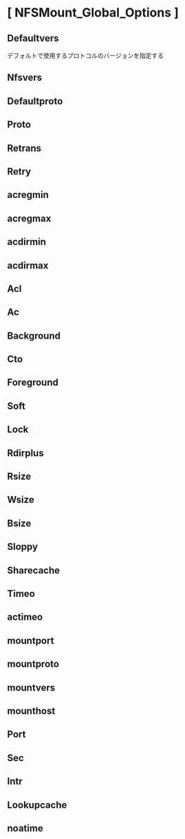 # [ NFSMount_Global_Options ]
## Defaultvers
デフォルトで使用するプロトコルのバージョンを指定する
## Nfsvers
## Defaultproto
## Proto
## Retrans
## Retry
## acregmin
## acregmax
## acdirmin
## acdirmax
## Acl
## Ac
## Background
## Cto
## Foreground
## Soft
## Lock
## Rdirplus
## Rsize
## Wsize
## Bsize
## Sloppy
## Sharecache
## Timeo
## actimeo
## mountport
## mountproto
## mountvers
## mounthost
## Port
## Sec
## Intr
## Lookupcache
## noatime
